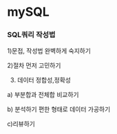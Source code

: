 # mySQL

### SQL쿼리 작성법

1)문접, 작성법 완벽하게 숙지하기

2)절차 먼저 고민하기

3) 데이터 정합성,정확성

a)  부분합과 전체합 비교하기

b) 분석하기 편한 형태로 데이터 가공하기

c)리뷰하기

